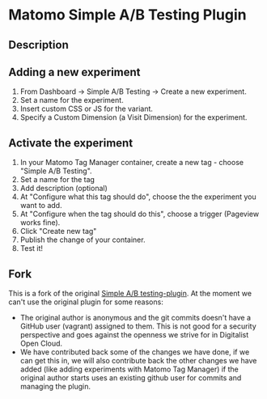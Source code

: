 # Matomo Simple A/B Testing Plugin

## Description

## Adding a new experiment

1. From Dashboard -> Simple A/B Testing -> Create a new experiment.
2. Set a name for the experiment.
3. Insert custom CSS or JS for the variant.
4. Specify a Custom Dimension (a Visit Dimension) for the experiment.

## Activate the experiment

1. In your Matomo Tag Manager container, create a new tag - choose "Simple A/B Testing".
2. Set a name for the tag
3. Add description (optional)
4. At "Configure what this tag should do", choose the the experiment you want to add.
5. At "Configure when the tag should do this", choose a trigger (Pageview works fine).
6. Click "Create new tag"
7. Publish the change of your container.
8. Test it!

## Fork

This is a fork of the original [Simple A/B testing-plugin](https://github.com/nofrillsplugins/matomo-simple-ab-testing). At the moment we can't use the original plugin for some reasons:

* The original author is anonymous and the git commits doesn't have a GitHub user (vagrant) assigned to them. This is not good for a security perspective and goes against the openness we strive for in Digitalist Open Cloud.
* We have contributed back some of the changes we have done, if we can get this in, we will also contribute back the other changes we have added (like adding experiments with Matomo Tag Manager) if the original author starts uses an existing github user for commits and managing the plugin.
